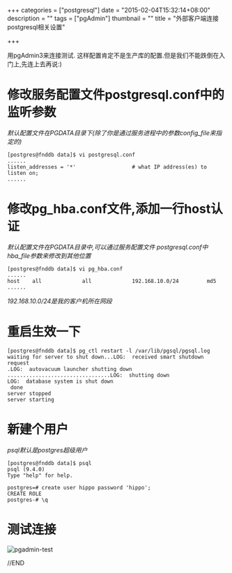 +++
categories = ["postgresql"]
date = "2015-02-04T15:32:14+08:00"
description = ""
tags = ["pgAdmin"]
thumbnail = ""
title = "外部客户端连接postgresql相关设置"

+++

用pgAdmin3来连接测试. 这样配置肯定不是生产库的配置.但是我们不能跌倒在入门上,先连上去再说:)

<!--more-->


# 修改服务配置文件postgresql.conf中的监听参数

*默认配置文件在PGDATA目录下(除了你是通过服务进程中的参数config_file来指定的)*

```
[postgres@fnddb data]$ vi postgresql.conf
......
listen_addresses = '*'                  # what IP address(es) to listen on;
......
```

# 修改pg_hba.conf文件,添加一行host认证

*默认配置文件在PGDATA目录中,可以通过服务配置文件 postgresql.conf中hba_file参数来修改到其他位置*

```
[postgres@fnddb data]$ vi pg_hba.conf
......
host    all             all             192.168.10.0/24         md5
......
```

*192.168.10.0/24是我的客户机所在网段*

# 重启生效一下

```
[postgres@fnddb data]$ pg_ctl restart -l /var/lib/pgsql/pgsql.log
waiting for server to shut down...LOG:  received smart shutdown request
.LOG:  autovacuum launcher shutting down
.................................LOG:  shutting down
LOG:  database system is shut down
 done
server stopped
server starting
```

# 新建个用户

*psql默认是postgres超级用户*

```
[postgres@fnddb data]$ psql
psql (9.4.0)
Type "help" for help.

postgres=# create user hippo password 'hippo';
CREATE ROLE
postgres-# \q
```

# 测试连接

![pgadmin-test](/img/postgres/pgadmin-test.png)

//END
